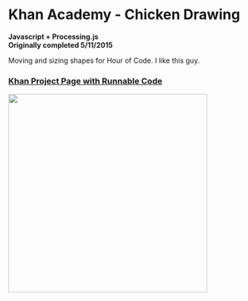 # Khan Academy - Chicken Drawing
<strong>Javascript + Processing.js<br>
Originally completed 5/11/2015</strong>

Moving and sizing shapes for Hour of Code. I like this guy.

<h3><a href="http://www.khanacademy.org/computer-programming/wild-animal-chicken/5473107722764288">Khan Project Page with Runnable Code</a></h3>

<img src ="http://40.media.tumblr.com/6210e62aa071ba1ba29d170b1a5f65a1/tumblr_inline_nqmtchCNj91tvc5hi_1280.png" width="400" height="400">
